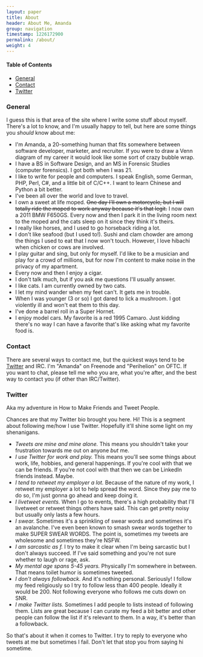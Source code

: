 ```yaml
---
layout: paper
title: About
header: About Me, Amanda
group: navigation
timestamp: 1226172900
permalink: /about/
weight: 4
---
```


#### Table of Contents
  * [General](#general)
  * [Contact](#contact)
  * [Twitter](#twitter)

### General

I guess this is that area of the site where I write some stuff about myself. There's a lot to know, and I'm usually happy to tell, but here are some things you *should* know about me:

 - I'm Amanda, a 20-something human that fits somewhere between software developer, marketer, and recruiter. If you were to draw a Venn diagram of my career it would look like some sort of crazy bubble wrap.
 - I have a BS in Software Design, and an MS in Forensic Studies (computer forensics). I got both when I was 21.
 - I like to write for people and computers. I speak English, some German, PHP, Perl, C#, and a little bit of C/C++. I want to learn Chinese and Python a bit better.
 - I've been all over the world and love to travel.
 - I own a sweet at life moped. <del>One day I'll own a motorcycle, but I will totally ride the moped to work anyway because it's that legit.</del> I now own a 2011 BMW F650GS. Every now and then I park it in the living room next to the moped and the cats sleep on it since they think it's theirs.
 - I really like horses, and I used to go horseback riding a lot.
 - I don't like seafood (but I used to!). Sushi and clam chowder are among the things I used to eat that I now won't touch. However, I love hibachi when chicken or cows are involved.
 - I play guitar and sing, but only for myself. I'd like to be a musician and play for a crowd of millions, but for now I'm content to make noise in the privacy of my apartment.
 - Every now and then I enjoy a cigar.
 - I don't talk much, but if you ask me questions I'll usually answer.
 - I like cats. I am currently owned by two cats.
 - I let my mind wander when my feet can't. It gets me in trouble.
 - When I was younger (3 or so) I got dared to lick a mushroom. I got violently ill and won't eat them to this day.
 - I've done a barrel roll in a Super Hornet.
 - I enjoy model cars. My favorite is a red 1995 Camaro. Just kidding there's no way I can have a favorite that's like asking what my favorite food is.

### Contact
There are several ways to contact me, but the quickest ways tend to be [Twitter](#twitter) and IRC. I'm "Amanda" on Freenode and "Perihelion" on OFTC. If you want to chat, please tell me who you are, what you're after, and the best way to contact you (if other than IRC/Twitter).

### Twitter

Aka my adventure in How to Make Friends and Tweet People.

Chances are that my Twitter bio brought you here. Hi! This is a segment about following me/how I use Twitter. Hopefully it'll shine some light on my shenanigans.

 - *Tweets are mine and mine alone.* This means you shouldn't take your frustration towards me out on anyone *but* me.
 - *I use Twitter for work and play.* This means you'll see some things about work, life, hobbies, and general happenings. If you're cool with that we can be friends. If you're not cool with that then we can be LinkedIn friends instead. Maybe.
 - *I tend to retweet my employer a lot.* Because of the nature of my work, I retweet my employer a lot to help spread the word. Since they pay me to do so, I'm just gonna go ahead and keep doing it.
 - *I livetweet events.* When I go to events, there's a high probability that I'll livetweet or retweet things others have said. This can get pretty noisy but usually only lasts a few hours. 
 - *I swear.* Sometimes it's a sprinkling of swear words and sometimes it's an avalanche. I've even been known to smash swear words together to make SUPER SWEAR WORDS. The point is, sometimes my tweets are wholesome and sometimes they're NSFW.
 - *I am sarcastic as f.* I try to make it clear when I'm being sarcastic but I don't always succeed. If I've said something and you're not sure whether to laugh or rage, ask.
 - *My mental age spans 5-45 years.* Physically I'm somewhere in between. That means toilet humor is sometimes tweeted.
 - *I don't always followback.* And it's nothing personal. Seriously! I follow my feed religiously so I try to follow less than 400 people. Ideally it would be 200. Not following everyone who follows me cuts down on SNR.
 - *I make Twitter lists.* Sometimes I add people to lists instead of following them. Lists are great because I can curate my feed a bit better and other people can follow the list if it's relevant to them. In a way, it's better than a followback.

So that's about it when it comes to Twitter. I try to reply to everyone who tweets at me but sometimes I fail. Don't let that stop you from saying hi sometime.